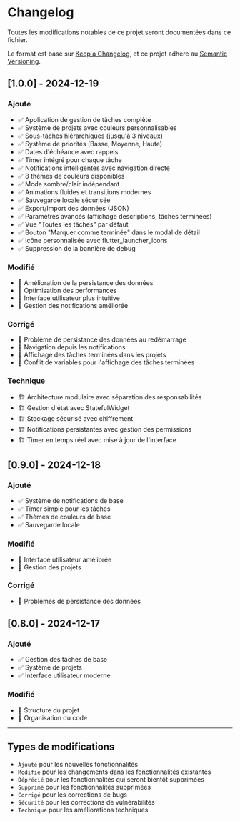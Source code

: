 # Changelog

Toutes les modifications notables de ce projet seront documentées dans ce fichier.

Le format est basé sur [Keep a Changelog](https://keepachangelog.com/fr/1.0.0/),
et ce projet adhère au [Semantic Versioning](https://semver.org/spec/v2.0.0.html).

## [1.0.0] - 2024-12-19

### Ajouté
- ✅ Application de gestion de tâches complète
- ✅ Système de projets avec couleurs personnalisables
- ✅ Sous-tâches hiérarchiques (jusqu'à 3 niveaux)
- ✅ Système de priorités (Basse, Moyenne, Haute)
- ✅ Dates d'échéance avec rappels
- ✅ Timer intégré pour chaque tâche
- ✅ Notifications intelligentes avec navigation directe
- ✅ 8 thèmes de couleurs disponibles
- ✅ Mode sombre/clair indépendant
- ✅ Animations fluides et transitions modernes
- ✅ Sauvegarde locale sécurisée
- ✅ Export/Import des données (JSON)
- ✅ Paramètres avancés (affichage descriptions, tâches terminées)
- ✅ Vue "Toutes les tâches" par défaut
- ✅ Bouton "Marquer comme terminée" dans le modal de détail
- ✅ Icône personnalisée avec flutter_launcher_icons
- ✅ Suppression de la bannière de debug

### Modifié
- 🔄 Amélioration de la persistance des données
- 🔄 Optimisation des performances
- 🔄 Interface utilisateur plus intuitive
- 🔄 Gestion des notifications améliorée

### Corrigé
- 🐛 Problème de persistance des données au redémarrage
- 🐛 Navigation depuis les notifications
- 🐛 Affichage des tâches terminées dans les projets
- 🐛 Conflit de variables pour l'affichage des tâches terminées

### Technique
- 🏗️ Architecture modulaire avec séparation des responsabilités
- 🏗️ Gestion d'état avec StatefulWidget
- 🏗️ Stockage sécurisé avec chiffrement
- 🏗️ Notifications persistantes avec gestion des permissions
- 🏗️ Timer en temps réel avec mise à jour de l'interface

## [0.9.0] - 2024-12-18

### Ajouté
- ✅ Système de notifications de base
- ✅ Timer simple pour les tâches
- ✅ Thèmes de couleurs de base
- ✅ Sauvegarde locale

### Modifié
- 🔄 Interface utilisateur améliorée
- 🔄 Gestion des projets

### Corrigé
- 🐛 Problèmes de persistance des données

## [0.8.0] - 2024-12-17

### Ajouté
- ✅ Gestion des tâches de base
- ✅ Système de projets
- ✅ Interface utilisateur moderne

### Modifié
- 🔄 Structure du projet
- 🔄 Organisation du code

---

## Types de modifications

- `Ajouté` pour les nouvelles fonctionnalités
- `Modifié` pour les changements dans les fonctionnalités existantes
- `Déprécié` pour les fonctionnalités qui seront bientôt supprimées
- `Supprimé` pour les fonctionnalités supprimées
- `Corrigé` pour les corrections de bugs
- `Sécurité` pour les corrections de vulnérabilités
- `Technique` pour les améliorations techniques 